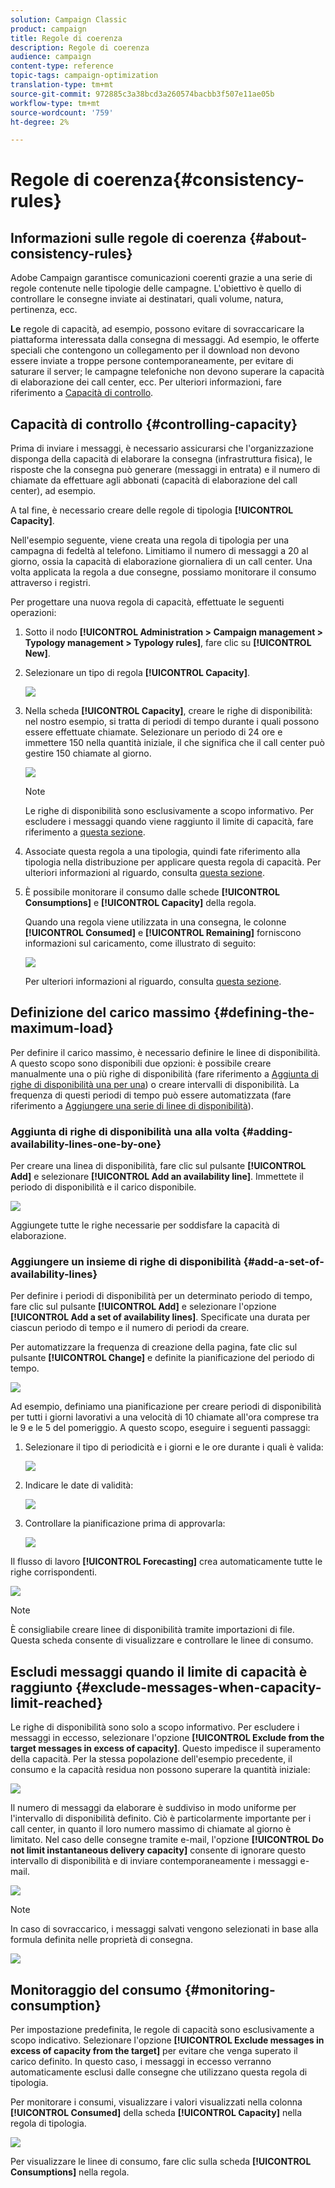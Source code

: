```yaml
---
solution: Campaign Classic
product: campaign
title: Regole di coerenza
description: Regole di coerenza
audience: campaign
content-type: reference
topic-tags: campaign-optimization
translation-type: tm+mt
source-git-commit: 972885c3a38bcd3a260574bacbb3f507e11ae05b
workflow-type: tm+mt
source-wordcount: '759'
ht-degree: 2%

---
```



# Regole di coerenza{#consistency-rules}

## Informazioni sulle regole di coerenza {#about-consistency-rules}

 Adobe Campaign garantisce comunicazioni coerenti grazie a una serie di regole contenute nelle tipologie delle campagne. L&#39;obiettivo è quello di controllare le consegne inviate ai destinatari, quali volume, natura, pertinenza, ecc.

**Le** regole di capacità, ad esempio, possono evitare di sovraccaricare la piattaforma interessata dalla consegna di messaggi. Ad esempio, le offerte speciali che contengono un collegamento per il download non devono essere inviate a troppe persone contemporaneamente, per evitare di saturare il server; le campagne telefoniche non devono superare la capacità di elaborazione dei call center, ecc. Per ulteriori informazioni, fare riferimento a [Capacità di controllo](#controlling-capacity).

## Capacità di controllo {#controlling-capacity}

Prima di inviare i messaggi, è necessario assicurarsi che l&#39;organizzazione disponga della capacità di elaborare la consegna (infrastruttura fisica), le risposte che la consegna può generare (messaggi in entrata) e il numero di chiamate da effettuare agli abbonati (capacità di elaborazione del call center), ad esempio.

A tal fine, è necessario creare delle regole di tipologia **[!UICONTROL Capacity]**.

Nell&#39;esempio seguente, viene creata una regola di tipologia per una campagna di fedeltà al telefono. Limitiamo il numero di messaggi a 20 al giorno, ossia la capacità di elaborazione giornaliera di un call center. Una volta applicata la regola a due consegne, possiamo monitorare il consumo attraverso i registri.

Per progettare una nuova regola di capacità, effettuate le seguenti operazioni:

1. Sotto il nodo **[!UICONTROL Administration > Campaign management > Typology management > Typology rules]**, fare clic su **[!UICONTROL New]**.
1. Selezionare un tipo di regola **[!UICONTROL Capacity]**.

   ![](assets/campaign_opt_create_capacity_01.png)

1. Nella scheda **[!UICONTROL Capacity]**, creare le righe di disponibilità: nel nostro esempio, si tratta di periodi di tempo durante i quali possono essere effettuate chiamate. Selezionare un periodo di 24 ore e immettere 150 nella quantità iniziale, il che significa che il call center può gestire 150 chiamate al giorno.

   ![](assets/campaign_opt_create_capacity_02.png)

   >[!NOTE]
   >
   >Le righe di disponibilità sono esclusivamente a scopo informativo. Per escludere i messaggi quando viene raggiunto il limite di capacità, fare riferimento a [questa sezione](#exclude-messages-when-capacity-limit-reached).

1. Associate questa regola a una tipologia, quindi fate riferimento alla tipologia nella distribuzione per applicare questa regola di capacità. Per ulteriori informazioni al riguardo, consulta [questa sezione](../../campaign/using/applying-rules.md#applying-a-typology-to-a-delivery).
1. È possibile monitorare il consumo dalle schede **[!UICONTROL Consumptions]** e **[!UICONTROL Capacity]** della regola.

   Quando una regola viene utilizzata in una consegna, le colonne **[!UICONTROL Consumed]** e **[!UICONTROL Remaining]** forniscono informazioni sul caricamento, come illustrato di seguito:

   ![](assets/campaign_opt_create_capacity_03.png)

   Per ulteriori informazioni al riguardo, consulta [questa sezione](#monitoring-consumption).

## Definizione del carico massimo {#defining-the-maximum-load}

Per definire il carico massimo, è necessario definire le linee di disponibilità. A questo scopo sono disponibili due opzioni: è possibile creare manualmente una o più righe di disponibilità (fare riferimento a [Aggiunta di righe di disponibilità una per una](#adding-availability-lines-one-by-one)) o creare intervalli di disponibilità. La frequenza di questi periodi di tempo può essere automatizzata (fare riferimento a [Aggiungere una serie di linee di disponibilità](#add-a-set-of-availability-lines)).

### Aggiunta di righe di disponibilità una alla volta {#adding-availability-lines-one-by-one}

Per creare una linea di disponibilità, fare clic sul pulsante **[!UICONTROL Add]** e selezionare **[!UICONTROL Add an availability line]**. Immettete il periodo di disponibilità e il carico disponibile.

![](assets/campaign_opt_create_capacity_02.png)

Aggiungete tutte le righe necessarie per soddisfare la capacità di elaborazione.

### Aggiungere un insieme di righe di disponibilità {#add-a-set-of-availability-lines}

Per definire i periodi di disponibilità per un determinato periodo di tempo, fare clic sul pulsante **[!UICONTROL Add]** e selezionare l&#39;opzione **[!UICONTROL Add a set of availability lines]**. Specificate una durata per ciascun periodo di tempo e il numero di periodi da creare.

Per automatizzare la frequenza di creazione della pagina, fate clic sul pulsante **[!UICONTROL Change]** e definite la pianificazione del periodo di tempo.

![](assets/campaign_opt_create_capacity_07.png)

Ad esempio, definiamo una pianificazione per creare periodi di disponibilità per tutti i giorni lavorativi a una velocità di 10 chiamate all&#39;ora comprese tra le 9 e le 5 del pomeriggio. A questo scopo, eseguire i seguenti passaggi:

1. Selezionare il tipo di periodicità e i giorni e le ore durante i quali è valida:

   ![](assets/campaign_opt_create_capacity_08.png)

1. Indicare le date di validità:

   ![](assets/campaign_opt_create_capacity_09.png)

1. Controllare la pianificazione prima di approvarla:

   ![](assets/campaign_opt_create_capacity_10.png)

Il flusso di lavoro **[!UICONTROL Forecasting]** crea automaticamente tutte le righe corrispondenti.

![](assets/campaign_opt_create_capacity_12.png)

>[!NOTE]
>
>È consigliabile creare linee di disponibilità tramite importazioni di file. Questa scheda consente di visualizzare e controllare le linee di consumo.

## Escludi messaggi quando il limite di capacità è raggiunto {#exclude-messages-when-capacity-limit-reached}

Le righe di disponibilità sono solo a scopo informativo. Per escludere i messaggi in eccesso, selezionare l&#39;opzione **[!UICONTROL Exclude from the target messages in excess of capacity]**. Questo impedisce il superamento della capacità. Per la stessa popolazione dell&#39;esempio precedente, il consumo e la capacità residua non possono superare la quantità iniziale:

![](assets/campaign_opt_create_capacity_04.png)

Il numero di messaggi da elaborare è suddiviso in modo uniforme per l&#39;intervallo di disponibilità definito. Ciò è particolarmente importante per i call center, in quanto il loro numero massimo di chiamate al giorno è limitato. Nel caso delle consegne tramite e-mail, l&#39;opzione **[!UICONTROL Do not limit instantaneous delivery capacity]** consente di ignorare questo intervallo di disponibilità e di inviare contemporaneamente i messaggi e-mail.

![](assets/campaign_opt_create_capacity_05.png)

>[!NOTE]
>
>In caso di sovraccarico, i messaggi salvati vengono selezionati in base alla formula definita nelle proprietà di consegna.

![](assets/campaign_opt_create_capacity_06.png)

## Monitoraggio del consumo {#monitoring-consumption}

Per impostazione predefinita, le regole di capacità sono esclusivamente a scopo indicativo. Selezionare l&#39;opzione **[!UICONTROL Exclude messages in excess of capacity from the target]** per evitare che venga superato il carico definito. In questo caso, i messaggi in eccesso verranno automaticamente esclusi dalle consegne che utilizzano questa regola di tipologia.

Per monitorare i consumi, visualizzare i valori visualizzati nella colonna **[!UICONTROL Consumed]** della scheda **[!UICONTROL Capacity]** nella regola di tipologia.

![](assets/campaign_opt_create_capacity_04.png)

Per visualizzare le linee di consumo, fare clic sulla scheda **[!UICONTROL Consumptions]** nella regola.

